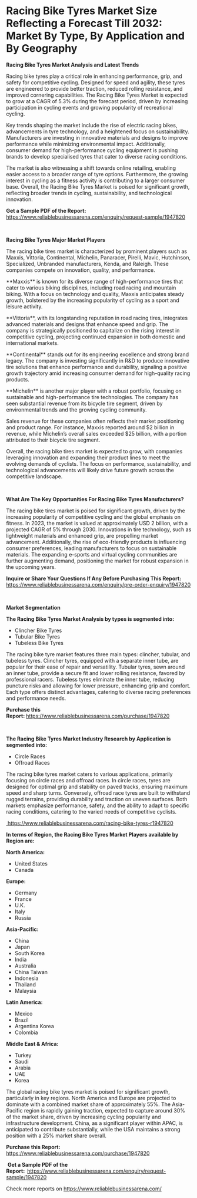 <p><h1>Racing Bike Tyres Market Size Reflecting a Forecast Till 2032: Market By Type, By Application and By Geography</h1></p><p><strong>Racing Bike Tyres Market Analysis and Latest Trends</strong></p>
<p><p>Racing bike tyres play a critical role in enhancing performance, grip, and safety for competitive cycling. Designed for speed and agility, these tyres are engineered to provide better traction, reduced rolling resistance, and improved cornering capabilities. The Racing Bike Tyres Market is expected to grow at a CAGR of 5.3% during the forecast period, driven by increasing participation in cycling events and growing popularity of recreational cycling.</p><p>Key trends shaping the market include the rise of electric racing bikes, advancements in tyre technology, and a heightened focus on sustainability. Manufacturers are investing in innovative materials and designs to improve performance while minimizing environmental impact. Additionally, consumer demand for high-performance cycling equipment is pushing brands to develop specialised tyres that cater to diverse racing conditions.</p><p>The market is also witnessing a shift towards online retailing, enabling easier access to a broader range of tyre options. Furthermore, the growing interest in cycling as a fitness activity is contributing to a larger consumer base. Overall, the Racing Bike Tyres Market is poised for significant growth, reflecting broader trends in cycling, sustainability, and technological innovation.</p></p>
<p><strong>Get a Sample PDF of the Report:&nbsp;</strong> <a href="https://www.reliablebusinessarena.com/enquiry/request-sample/1947820?utm_campaign=1871&utm_medium=2&utm_source=Github&utm_content=ia&utm_term=09022025&utm_id=racing-bike-tyres">https://www.reliablebusinessarena.com/enquiry/request-sample/1947820</a></p>
<p>&nbsp;</p>
<p><strong>Racing Bike Tyres Major Market Players</strong></p>
<p><p>The racing bike tires market is characterized by prominent players such as Maxxis, Vittoria, Continental, Michelin, Panaracer, Pirelli, Mavic, Hutchinson, Specialized, Unbranded manufacturers, Kenda, and Raleigh. These companies compete on innovation, quality, and performance.</p><p>**Maxxis** is known for its diverse range of high-performance tires that cater to various biking disciplines, including road racing and mountain biking. With a focus on technology and quality, Maxxis anticipates steady growth, bolstered by the increasing popularity of cycling as a sport and leisure activity.</p><p>**Vittoria**, with its longstanding reputation in road racing tires, integrates advanced materials and designs that enhance speed and grip. The company is strategically positioned to capitalize on the rising interest in competitive cycling, projecting continued expansion in both domestic and international markets.</p><p>**Continental** stands out for its engineering excellence and strong brand legacy. The company is investing significantly in R&D to produce innovative tire solutions that enhance performance and durability, signaling a positive growth trajectory amid increasing consumer demand for high-quality racing products.</p><p>**Michelin** is another major player with a robust portfolio, focusing on sustainable and high-performance tire technologies. The company has seen substantial revenue from its bicycle tire segment, driven by environmental trends and the growing cycling community.</p><p>Sales revenue for these companies often reflects their market positioning and product range. For instance, Maxxis reported around $2 billion in revenue, while Michelin’s overall sales exceeded $25 billion, with a portion attributed to their bicycle tire segment.</p><p>Overall, the racing bike tires market is expected to grow, with companies leveraging innovation and expanding their product lines to meet the evolving demands of cyclists. The focus on performance, sustainability, and technological advancements will likely drive future growth across the competitive landscape.</p></p>
<p>&nbsp;</p>
<p><strong>What Are The Key Opportunities For Racing Bike Tyres Manufacturers?</strong></p>
<p><p>The racing bike tires market is poised for significant growth, driven by the increasing popularity of competitive cycling and the global emphasis on fitness. In 2023, the market is valued at approximately USD 2 billion, with a projected CAGR of 5% through 2030. Innovations in tire technology, such as lightweight materials and enhanced grip, are propelling market advancement. Additionally, the rise of eco-friendly products is influencing consumer preferences, leading manufacturers to focus on sustainable materials. The expanding e-sports and virtual cycling communities are further augmenting demand, positioning the market for robust expansion in the upcoming years.</p></p>
<p><strong>Inquire or Share Your Questions If Any Before Purchasing This Report:</strong> <a href="https://www.reliablebusinessarena.com/enquiry/pre-order-enquiry/1947820?utm_campaign=1871&utm_medium=2&utm_source=Github&utm_content=ia&utm_term=09022025&utm_id=racing-bike-tyres">https://www.reliablebusinessarena.com/enquiry/pre-order-enquiry/1947820</a></p>
<p>&nbsp;</p>
<p><strong>Market Segmentation</strong></p>
<p><strong>The Racing Bike Tyres Market Analysis by types is segmented into:</strong></p>
<p><ul><li>Clincher Bike Tyres</li><li>Tubular Bike Tyres</li><li>Tubeless Bike Tyres</li></ul></p>
<p><p>The racing bike tyre market features three main types: clincher, tubular, and tubeless tyres. Clincher tyres, equipped with a separate inner tube, are popular for their ease of repair and versatility. Tubular tyres, sewn around an inner tube, provide a secure fit and lower rolling resistance, favored by professional racers. Tubeless tyres eliminate the inner tube, reducing puncture risks and allowing for lower pressure, enhancing grip and comfort. Each type offers distinct advantages, catering to diverse racing preferences and performance needs.</p></p>
<p><strong>Purchase this Report:&nbsp;</strong><a href="https://www.reliablebusinessarena.com/purchase/1947820?utm_campaign=1871&utm_medium=2&utm_source=Github&utm_content=ia&utm_term=09022025&utm_id=racing-bike-tyres">https://www.reliablebusinessarena.com/purchase/1947820</a></p>
<p>&nbsp;</p>
<p><strong>The Racing Bike Tyres Market Industry Research by Application is segmented into:</strong></p>
<p><ul><li>Circle Races</li><li>Offroad Races</li></ul></p>
<p><p>The racing bike tyres market caters to various applications, primarily focusing on circle races and offroad races. In circle races, tyres are designed for optimal grip and stability on paved tracks, ensuring maximum speed and sharp turns. Conversely, offroad race tyres are built to withstand rugged terrains, providing durability and traction on uneven surfaces. Both markets emphasize performance, safety, and the ability to adapt to specific racing conditions, catering to the varied needs of competitive cyclists.</p></p>
<p><a href="https://www.reliablebusinessarena.com/racing-bike-tyres-r1947820?utm_campaign=1871&utm_medium=2&utm_source=Github&utm_content=ia&utm_term=09022025&utm_id=racing-bike-tyres">&nbsp;https://www.reliablebusinessarena.com/racing-bike-tyres-r1947820</a></p>
<p><strong>In terms of Region, the Racing Bike Tyres Market Players available by Region are:</strong></p>
<p>
    <p> <strong> North America: </strong>
        <ul>
            <li>United States</li>
            <li>Canada</li>
        </ul>
        </p> 
    <p> <strong> Europe: </strong>
        <ul>
            <li>Germany</li>
            <li>France</li>
            <li>U.K.</li>
            <li>Italy</li>
            <li>Russia</li>
        </ul>
        </p> 
    <p> <strong> Asia-Pacific: </strong>
        <ul>
            <li>China</li>
            <li>Japan</li>
            <li>South Korea</li>
            <li>India</li>
            <li>Australia</li>
            <li>China Taiwan</li>
            <li>Indonesia</li>
            <li>Thailand</li>
            <li>Malaysia</li>
        </ul>
        </p> 
    <p> <strong> Latin America: </strong>
        <ul>
            <li>Mexico</li>
            <li>Brazil</li>
            <li>Argentina Korea</li>
            <li>Colombia</li>
        </ul>
        </p> 
    <p> <strong> Middle East & Africa: </strong>
        <ul>
            <li>Turkey</li>
            <li>Saudi</li>
            <li>Arabia</li>
            <li>UAE</li>
            <li>Korea</li>
        </ul>
    </p>
    </p>
<p><p>The global racing bike tyres market is poised for significant growth, particularly in key regions. North America and Europe are projected to dominate with a combined market share of approximately 55%. The Asia-Pacific region is rapidly gaining traction, expected to capture around 30% of the market share, driven by increasing cycling popularity and infrastructure development. China, as a significant player within APAC, is anticipated to contribute substantially, while the USA maintains a strong position with a 25% market share overall.</p></p>
<p><strong>Purchase this Report: </strong><a href="https://www.reliablebusinessarena.com/purchase/1947820?utm_campaign=1871&utm_medium=2&utm_source=Github&utm_content=ia&utm_term=09022025&utm_id=racing-bike-tyres">https://www.reliablebusinessarena.com/purchase/1947820</a></p>
<p>&nbsp;<strong>Get a Sample PDF of the Report:&nbsp;&nbsp;</strong><a href="https://www.reliablebusinessarena.com/enquiry/request-sample/1947820?utm_campaign=1871&utm_medium=2&utm_source=Github&utm_content=ia&utm_term=09022025&utm_id=racing-bike-tyres">https://www.reliablebusinessarena.com/enquiry/request-sample/1947820</a></p>
<p><strong></strong></p>
<p>Check more reports on <a href="https://www.reliablebusinessarena.com/?utm_campaign=1871&utm_medium=2&utm_source=Github&utm_content=ia&utm_term=09022025&utm_id=racing-bike-tyres">https://www.reliablebusinessarena.com/</a></p>